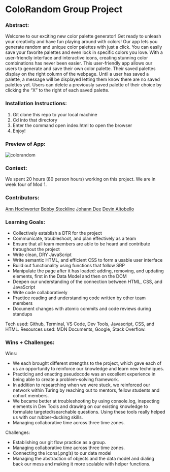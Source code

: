 # ColoRandom Group Project

### Abstract:

Welcome to our exciting new color palette generator! Get ready to unleash your creativity and have fun playing around with colors! Our app lets you generate random and unique color palettes with just a click. You can easily save your favorite palettes and even lock in specific colors you love. With a user-friendly interface and interactive icons, creating stunning color combinations has never been easier. This user-friendly app allows our users to generate and save their own color palette. Their saved palettes display on the right column of the webpage. Until a user has saved a palette, a message will be displayed letting them know there are no saved palettes yet. Users can delete a previously saved palette of their choice by clicking the “X” to the right of each saved palette.

### Installation Instructions:

1. Git clone this repo to your local machine
2. Cd into that directory
3. Enter the command open index.html to open the browser
4. Enjoy!

### Preview of App:
![colorandom](https://github.com/alto-fx/coloRandom/assets/126308696/b6dc005d-e1a8-4309-88f3-8d913b4a77e8)

### Context:

We spent 20 hours (80 person hours) working on this project. We are in week four of Mod 1.

### Contributors:

[Ann Hochworter](https://github.com/AHochworter)
[Bobby Steckline](https://github.com/rjsturing)
[Johann Dee](https://github.com/joh-ann)
[Devin Altobello](https://github.com/alto-fx)

### Learning Goals:

- Collectively establish a DTR for the project
- Communicate, troubleshoot, and plan effectively as a team
- Ensure that all team members are able to be heard and contribute throughout the project
- Write clean, DRY JavaScript
- Write semantic HTML, and efficient CSS to form a usable user interface
- Build out functionality using functions that follow SRP
- Manipulate the page after it has loaded: adding, removing, and updating elements, first in the Data Model and then on the DOM
- Deepen our understanding of the connection between HTML, CSS, and JavaScript
- Write code collaboratively
- Practice reading and understanding code written by other team members
- Document changes with atomic commits and code reviews during standups

Tech used: Github, Terminal, VS Code, Dev Tools, Javascript, CSS, and HTML.
Resources used: MDN Documents, Google, Stack Overflow.

### Wins + Challenges:

Wins:

- We each brought different strengths to the project, which gave each of us an opportunity to reinforce our knowledge and learn new techniques.
- Practicing and enacting pseudocode was an excellent experience in being able to create a problem-solving framework.
- In addition to researching when we were stuck, we reinforced our network within Turing by reaching out to mentors, fellow students and cohort members.
- We became better at troubleshooting by using console.log, inspecting elements in Dev Tools and drawing on our existing knowledge to formulate targeted/searchable questions. Using these tools really helped us with our rubber-ducking skills.
- Managing collaborative time across three time zones.

Challenges:

- Establishing our git flow practice as a group.
- Managing collaborative time across three time zones.
- Connecting the icons(.png’s) to our data model
- Managing the abstraction of objects and the data model and dialing back our mess and making it more scalable with helper functions.
